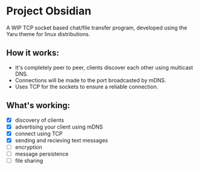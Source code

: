 # Project Obsidian

A WIP TCP socket based chat/file transfer program, developed using the Yaru theme for linux distributions. 

## How it works:
- It's completely peer to peer, clients discover each other using multicast DNS.
- Connections will be made to the port broadcasted by mDNS.
- Uses TCP for the sockets to ensure a reliable connection.

## What's working:
- [x] discovery of clients
- [x] advertising your client using mDNS
- [x] connect using TCP
- [x] sending and recieving text messages 
- [ ] encryption
- [ ] message persistence
- [ ] file sharing  
